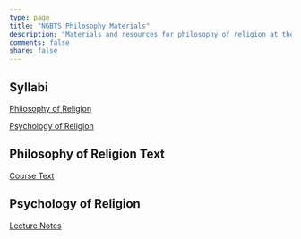 ```yaml
---
type: page
title: "NGBTS Philosophy Materials"
description: "Materials and resources for philosophy of religion at the Northern Ghana Baptist Theological Seminary."
comments: false
share: false
---
```


## Syllabi ##

[Philosophy of Religion](http://randyridenour.net/pdf/18J-religion-syllabus.pdf)

[Psychology of Religion](http://randyridenour.net/pdf/18J-psychology-syllabus.pdf)

## Philosophy of Religion Text ##

[Course Text](http://randyridenour.net/pdf/reltext.pdf)

## Psychology of Religion ##

[Lecture Notes](http://randyridenour.net/psych)


